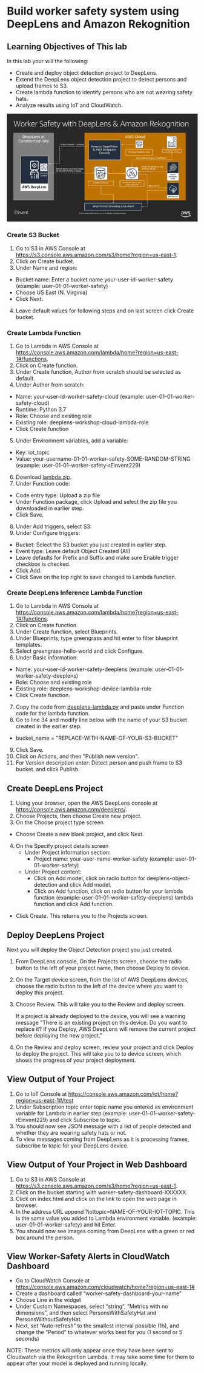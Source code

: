 # Build worker safety system using DeepLens and Amazon Rekognition

## Learning Objectives of This lab
In this lab your will the following:
- Create and deploy object detection project to DeepLens.
- Extend the DeepLens object detection project to detect persons and upload frames to S3.
- Create lambda function to identify persons who are not wearing safety hats.
- Analyze results using IoT and CloudWatch.

![](assets/worker-safety-arch.png)

### Create S3 Bucket

1. Go to S3 in AWS Console at https://s3.console.aws.amazon.com/s3/home?region=us-east-1.
2. Click on Create bucket.
3. Under Name and region:
  - Bucket name: Enter a bucket name your-user-id-worker-safety (example: user-01-01-worker-safety)
  - Choose US East (N. Virginia)
  - Click Next.
4. Leave default values for following steps and on last screen click Create bucket.

### Create Lambda Function

1. Go to Lambda in AWS Console at https://console.aws.amazon.com/lambda/home?region=us-east-1#/functions.
2. Click on Create function.
3. Under Create function, Author from scratch should be selected as default.
4. Under Author from scratch:
  - Name: your-user-id-worker-safety-cloud (example: user-01-01-worker-safety-cloud)
  - Runtime: Python 3.7
  - Role: Choose and existing role
  - Existing role: deeplens-workshop-cloud-lambda-role
  - Click Create function
5. Under Environment variables, add a variable:
  - Key: iot_topic
  - Value: your-username-01-01-worker-safety-SOME-RANDOM-STRING (example: user-01-01-worker-safety-rEinvent229)
6. Download [lambda.zip](./code/lambda.zip).
7. Under Function code:
  - Code entry type: Upload a zip file
  - Under Function package, click Upload and select the zip file you downloaded in earlier step.
  - Click Save.
8. Under Add triggers, select S3.
9. Under Configure triggers:
  - Bucket: Select the S3 bucket you just created in earlier step.
  - Event type: Leave default Object Created (All)
  - Leave defaults for Prefix and Suffix and make sure Enable trigger checkbox is checked.
  - Click Add.
  - Click Save on the top right to save changed to Lambda function.

### Create DeepLens Inference Lambda Function

1. Go to Lambda in AWS Console at https://console.aws.amazon.com/lambda/home?region=us-east-1#/functions.
2. Click on Create function.
3. Under Create function, select Blueprints.
4. Under Blueprints, type greengrass and hit enter to filter blueprint templates.
5. Select greengrass-hello-world and click Configure.
6. Under Basic information:
  - Name: your-user-id-worker-safety-deeplens (example: user-01-01-worker-safety-deeplens)
  - Role: Choose and existing role
  - Existing role: deeplens-workshop-device-lambda-role
  - Click Create function.
7. Copy the code from [deeplens-lambda.py](./code/deeplens-lambda.py) and paste under Function code for the lambda function.
8. Go to line 34 and modify line below with the name of your S3 bucket created in the earlier step.
  - bucket_name = "REPLACE-WITH-NAME-OF-YOUR-S3-BUCKET"
9. Click Save.
10. Click on Actions, and then "Publish new version".
11. For Version description enter: Detect person and push frame to S3 bucket. and click Publish.

## Create DeepLens Project

1. Using your browser, open the AWS DeepLens console at https://console.aws.amazon.com/deeplens/.
2. Choose Projects, then choose Create new project.
3. On the Choose project type screen
  - Choose Create a new blank project, and click Next.
4. On the Specify project details screen
   - Under Project information section:
      - Project name: your-user-name-worker-safety (example: user-01-01-worker-safety)
   - Under Project content:
      - Click on Add model, click on radio button for deeplens-object-detection and click Add model.
      - Click on Add function, click on radio  button for your lambda function (example: user-01-01-worker-safety-deeplens) lambda function and click Add function.
  - Click Create. This returns you to the Projects screen.

## Deploy DeepLens Project

Next you will deploy the Object Detection project you just created.

1. From DeepLens console, On the Projects screen, choose the radio button to the left of your project name, then choose Deploy to device.
2. On the Target device screen, from the list of AWS DeepLens devices, choose the radio button to the left of the device where you want to deploy this project.
3. Choose Review.
   This will take you to the Review and deploy screen.

   If a project is already deployed to the device, you will see a warning message
   "There is an existing project on this device. Do you want to replace it?
   If you Deploy, AWS DeepLens will remove the current project before deploying the new project."

4. On the Review and deploy screen, review your project and click Deploy to deploy the project.
   This will take you to to device screen, which shows the progress of your project deployment.

## View Output of Your Project

1. Go to IoT Console at https://console.aws.amazon.com/iot/home?region=us-east-1#/test
2. Under Subscription topic enter topic name you entered as environment variable for Lambda in earlier step (example: user-01-01-worker-safety-rEinvent229) and click Subscribe to topic.
3. You should now see JSON message with a list of people detected and whether they are wearing safety hats or not.
4. To view messages coming from DeepLens as it is processing frames, subscribe to topic for your DeepLens device.

## View Output of Your Project in Web Dashboard

1. Go to S3 in AWS Console at https://s3.console.aws.amazon.com/s3/home?region=us-east-1.
2. Click on the bucket starting with worker-safety-dashboard-XXXXXX
3. Click on index.html and click on the link to open the web page in browser.
4. In the address URL append ?iottopic=NAME-OF-YOUR-IOT-TOPIC. This is the same value you added to Lambda environment variable. (example: user-01-01-worker-safety) and hit Enter.
5. You should now see images coming from DeepLens with a green or red box around the person.

## View Worker-Safety Alerts in CloudWatch Dashboard

- Go to CloudWatch Console at https://console.aws.amazon.com/cloudwatch/home?region=us-east-1#
- Create a dashboard called “worker-safety-dashboard-your-name”
- Choose Line in the widget
- Under Custom Namespaces, select “string”, “Metrics with no dimensions”, and then select PersonsWithSafetyHat and PersonsWithoutSafetyHat.
- Next, set “Auto-refresh” to the smallest interval possible (1h), and change the “Period” to whatever works best for you (1 second or 5 seconds)

NOTE: These metrics will only appear once they have been sent to Cloudwatch via the Rekognition Lambda. It may take some time for them to appear after your model is deployed and running locally.
